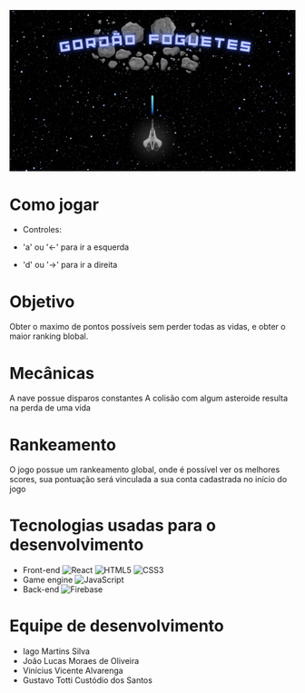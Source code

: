 ![BannerGame](https://github.com/Th3Wolfe/SpaceWeb-GordaoFoguetes/blob/Jo%C3%A3o/Nova%20pasta/BannerGame.png?raw=true)

# Como jogar

- Controles:

- 'a' ou '←' para ir a esquerda
- 'd' ou '→' para ir a direita

# Objetivo

Obter o maximo de pontos possíveis sem perder todas as vidas, e obter o maior ranking blobal.

# Mecânicas

A nave possue disparos constantes
A colisão com algum asteroide resulta na perda de uma vida

# Rankeamento

O jogo possue um rankeamento global, onde é possível ver os melhores scores, 
sua pontuação será vinculada a sua conta cadastrada no início do jogo

# Tecnologias usadas para o desenvolvimento
- Front-end
![React](https://img.shields.io/badge/react-%2320232a.svg?style=for-the-badge&logo=react&logoColor=%2361DAFB)
![HTML5](https://img.shields.io/badge/html5-%23E34F26.svg?style=for-the-badge&logo=html5&logoColor=white)
![CSS3](https://img.shields.io/badge/css3-%231572B6.svg?style=for-the-badge&logo=css3&logoColor=white)
- Game engine
![JavaScript](https://img.shields.io/badge/javascript-%23323330.svg?style=for-the-badge&logo=javascript&logoColor=%23F7DF1E)
- Back-end
![Firebase](https://img.shields.io/badge/Firebase-039BE5?style=for-the-badge&logo=Firebase&logoColor=white)

# Equipe de desenvolvimento

- Iago Martins Silva
- João Lucas Moraes de Oliveira
- Vinícius Vicente Alvarenga
- Gustavo Totti Custódio dos Santos 
